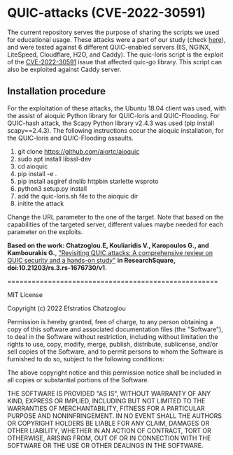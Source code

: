 # QUIC-attacks (CVE-2022-30591)

The current repository serves the purpose of sharing the scripts we used for educational usage. These attacks were a part of our study (check [here](https://doi.org/10.21203/rs.3.rs-1676730/v1)), and were tested against 6 different QUIC-enabled servers (IIS, NGINX, LiteSpeed, Cloudflare, H2O, and Caddy). The quic-loris script is the exploit of the [CVE-2022-30591](https://nvd.nist.gov/vuln/detail/CVE-2022-30591) issue that affected quic-go library. This script can also be exploited against Caddy server.

## Installation procedure
For the exploitation of these attacks, the Ubuntu 18.04 client was used, with the assist of aioquic Python library for QUIC-loris and QUIC-Flooding. For QUIC-hash attack, the Scapy Python library v2.4.3 was used (pip install scapy==2.4.3). The following instructions occur the aioquic installation, for the QUIC-loris and QUIC-Flooding assaults.

1. git clone https://github.com/aiortc/aioquic
2. sudo apt install libssl-dev
3. cd aioquic
4. pip install -e .
5. pip install asgiref dnslib httpbin starlette wsproto
6. python3 setup.py install
7. add the quic-loris.sh file to the aioquic dir
8. initite the attack

Change the URL parameter to the one of the target. Note that based on the capabilities of the targeted server, different values maybe needed for each parameter on the exploits.

**Based on the work: Chatzoglou.E, Kouliaridis V., Karopoulos G., and Kambourakis G.**, ["Revisiting QUIC attacks: A comprehensive review on QUIC security and a hands-on study"](https://doi.org/10.21203/rs.3.rs-1676730/v1) **in ResearchSquare, doi:10.21203/rs.3.rs-1676730/v1**.

====================================================

MIT License

Copyright (c) 2022 Efstratios Chatzoglou

Permission is hereby granted, free of charge, to any person obtaining a copy
of this software and associated documentation files (the "Software"), to deal
in the Software without restriction, including without limitation the rights
to use, copy, modify, merge, publish, distribute, sublicense, and/or sell
copies of the Software, and to permit persons to whom the Software is
furnished to do so, subject to the following conditions:

The above copyright notice and this permission notice shall be included in all
copies or substantial portions of the Software.

THE SOFTWARE IS PROVIDED "AS IS", WITHOUT WARRANTY OF ANY KIND, EXPRESS OR
IMPLIED, INCLUDING BUT NOT LIMITED TO THE WARRANTIES OF MERCHANTABILITY,
FITNESS FOR A PARTICULAR PURPOSE AND NONINFRINGEMENT. IN NO EVENT SHALL THE
AUTHORS OR COPYRIGHT HOLDERS BE LIABLE FOR ANY CLAIM, DAMAGES OR OTHER
LIABILITY, WHETHER IN AN ACTION OF CONTRACT, TORT OR OTHERWISE, ARISING FROM,
OUT OF OR IN CONNECTION WITH THE SOFTWARE OR THE USE OR OTHER DEALINGS IN THE
SOFTWARE.
